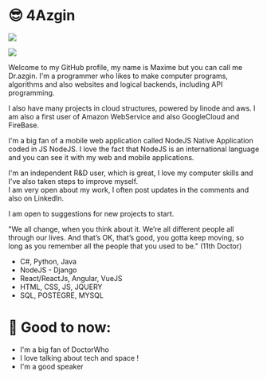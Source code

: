 # 😎 4Azgin
<img src="https://www.premiere.fr/sites/default/files/styles/scale_crop_1280x720/public/2019-08/Collage%20sans%20titre%20%281%29.jpg">

<a href="https://www.codewars.com/users/DoctorWhoFR/"><img src="https://www.codewars.com/users/DoctorWhoFR/badges/large"></a>

Welcome to my GitHub profile, my name is Maxime but you can call me Dr.azgin. 
I'm a programmer who likes to make computer programs, algorithms and also websites and logical backends, including API programming.

I also have many projects in cloud structures, powered by linode and aws.
I am also a first user of Amazon WebService and also GoogleCloud and FireBase.

I'm a big fan of a mobile web application called NodeJS Native Application coded in JS NodeJS. 
I love the fact that NodeJS is an international language and you can see it with my web and mobile applications.

I'm an independent R&D user, which is great, I love my computer skills and I've also taken steps to improve myself.          
I am very open about my work, I often post updates in the comments and also on LinkedIn.         

I am open to suggestions for new projects to start.     

"We all change, when you think about it. We’re all different people all through our lives. And that’s OK, that’s good, you gotta keep moving, so long as you remember all the people that you used to be." (11th Doctor)

  - C#, Python, Java
  - NodeJS - Django
  - React/ReactJs, Angular, VueJS
  - HTML, CSS, JS, JQUERY
  - SQL, POSTEGRE, MYSQL 

# 🥰 Good to now:

  - I'm a big fan of DoctorWho
  - I love talking about tech and space !
  - I'm a good speaker 


